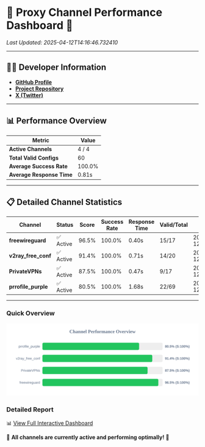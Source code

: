 # 🌟 Proxy Channel Performance Dashboard 🌟

_Last Updated: 2025-04-12T14:16:46.732410_

---

## 👩‍💻 Developer Information

- **[GitHub Profile](https://github.com/4n0nymou3)**  
- **[Project Repository](https://github.com/4n0nymou3/multi-proxy-config-fetcher)**  
- **[X (Twitter)](https://x.com/4n0nymou3)**  

---

## 📊 Performance Overview

| Metric                | Value       |
|-----------------------|-------------|
| **Active Channels**   | 4 / 4       |
| **Total Valid Configs** | 60          |
| **Average Success Rate** | 100.0%      |
| **Average Response Time** | 0.81s       |

---

## 📋 Detailed Channel Statistics

| Channel          | Status     | Score  | Success Rate | Response Time | Valid/Total | Last Success               |
|------------------|------------|--------|--------------|---------------|-------------|----------------------------|
| **freewireguard**  | ✅ Active  | 96.5%  | 100.0% | 0.40s         | 15/17       | 2025-04-12T14:16:46.731093 |
| **v2ray_free_conf**  | ✅ Active  | 91.4%  | 100.0% | 0.71s         | 14/20       | 2025-04-12T14:16:45.804861 |
| **PrivateVPNs**  | ✅ Active  | 87.5%  | 100.0% | 0.47s         | 9/17       | 2025-04-12T14:16:46.304840 |
| **prrofile_purple**  | ✅ Active  | 80.5%  | 100.0% | 1.68s         | 22/69       | 2025-04-12T14:16:45.009118 |

---

### Quick Overview
<div align="center">
  <a href="https://raw.githubusercontent.com/nullluser/NullRepo/refs/heads/main/assets/channel_stats_chart.svg">
    <img src="https://raw.githubusercontent.com/nullluser/NullRepo/refs/heads/main/assets/channel_stats_chart.svg" alt="Source Performance Statistics" width="800">
  </a>
</div>

### Detailed Report
📊 [View Full Interactive Dashboard](https://htmlpreview.github.io/?https://github.com/nullluser/NullRepo/blob/main/assets/performance_report.html)

🎉 **All channels are currently active and performing optimally!** 🎉
